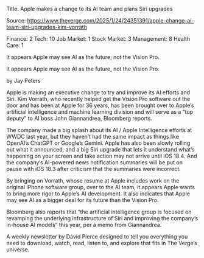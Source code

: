 Title: Apple makes a change to its AI team and plans Siri upgrades

Source: https://www.theverge.com/2025/1/24/24351391/apple-change-ai-team-siri-upgrades-kim-vorrath

Finance: 2
Tech: 10
Job Market: 1
Stock Market: 3
Management: 8
Health Care: 1

It appears Apple may see AI as the future, not the Vision Pro.

It appears Apple may see AI as the future, not the Vision Pro.

by  Jay Peters

Apple is making an executive change to try and improve its AI efforts and Siri. Kim Vorrath, who recently helped get the Vision Pro software out the door and has been at Apple for 36 years, has been brought over to Apple’s artificial intelligence and machine learning division and will serve as a “top deputy” to AI boss John Giannandrea, Bloomberg reports.

The company made a big splash about its AI / Apple Intelligence efforts at WWDC last year, but they haven’t had the same impact as things like OpenAI’s ChatGPT or Google’s Gemini. Apple has also been slowly rolling out what it announced, and a big Siri upgrade that lets it understand what’s happening on your screen and take action may not arrive until iOS 18.4. And the company’s AI-powered news notification summaries will be put on pause with iOS 18.3 after criticism that the summaries were incorrect.

By bringing on Vorrath, whose resume at Apple includes work on the original iPhone software group, over to the AI team, it appears Apple wants to bring more rigor to Apple’s AI development. It also indicates that Apple may see AI as a bigger deal for its future than the Vision Pro.

Bloomberg also reports that “the artificial intelligence group is focused on revamping the underlying infrastructure of Siri and improving the company’s in-house AI models” this year, per a memo from Giannandrea.

A weekly newsletter by David Pierce designed to tell you everything you need to download, watch, read, listen to, and explore that fits in The Verge’s universe.
